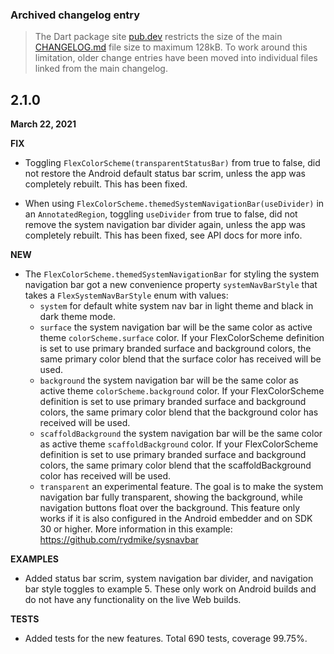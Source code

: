 ### Archived changelog entry

> The Dart package site [pub.dev](https://pub.dev/) restricts the size of the main [CHANGELOG.md](https://github.com/rydmike/flex_color_scheme/blob/master/CHANGELOG.md) file size to maximum 128kB. To work around this limitation, older change entries have been moved into individual files linked from the main changelog.

## 2.1.0

**March 22, 2021**

**FIX**

* Toggling `FlexColorScheme(transparentStatusBar)` from true to false, did not restore the
  Android default status bar scrim, unless the app was completely rebuilt. This has been fixed.

* When using `FlexColorScheme.themedSystemNavigationBar(useDivider)` in an `AnnotatedRegion`, toggling
  `useDivider` from true to false, did not remove the system navigation bar divider again, unless the
  app was completely rebuilt. This has been fixed, see API docs for more info.

**NEW**

* The `FlexColorScheme.themedSystemNavigationBar` for styling the system navigation bar got a
  new convenience property `systemNavBarStyle` that takes a `FlexSystemNavBarStyle` enum with values:
    * `system` for default white system nav bar in light theme and black in dark theme mode.
    * `surface` the system navigation bar will be the same color as active theme `colorScheme.surface` color.
      If your FlexColorScheme definition is set to use primary branded surface and background colors, the
      same primary color blend that the surface color has received will be used.
    * `background` the system navigation bar will be the same color as active theme `colorScheme.background` color.
      If your FlexColorScheme definition is set to use primary branded surface and background colors, the
      same primary color blend that the background color has received will be used.
    * `scaffoldBackground` the system navigation bar will be the same color as active theme `scaffoldBackground` color.
      If your FlexColorScheme definition is set to use primary branded surface and background colors, the
      same primary color blend that the scaffoldBackground color has received will be used.
    * `transparent` an experimental feature. The goal is to make the system navigation bar fully transparent,
      showing the background, while navigation buttons float over the background. This feature only works if it is
      also configured in the Android embedder and on SDK 30 or higher.
      More information in this example: https://github.com/rydmike/sysnavbar

**EXAMPLES**

* Added status bar scrim, system navigation bar divider,
  and navigation bar style toggles to example 5.
  These only work on Android builds and do not have any functionality on the live Web builds.

**TESTS**

* Added tests for the new features. Total 690 tests, coverage 99.75%.
